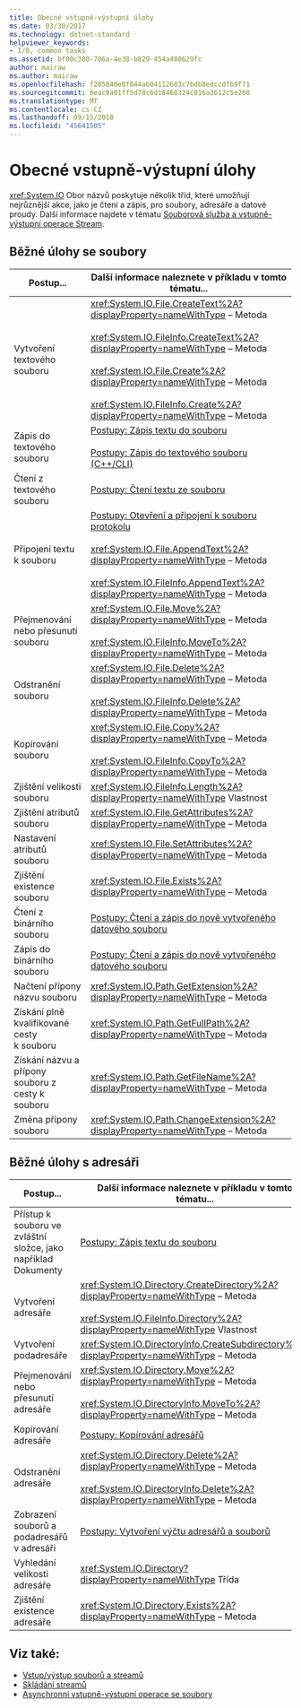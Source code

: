 ```yaml
---
title: Obecné vstupně-výstupní úlohy
ms.date: 03/30/2017
ms.technology: dotnet-standard
helpviewer_keywords:
- I/O, common tasks
ms.assetid: bf00c380-706a-4e38-b829-454a480629fc
author: mairaw
ms.author: mairaw
ms.openlocfilehash: f205040e0f044ab04112683c7bdb8edccdfb9f71
ms.sourcegitcommit: 6eac9a01ff5d70c6d18460324c016a3612c5e268
ms.translationtype: MT
ms.contentlocale: cs-CZ
ms.lasthandoff: 09/15/2018
ms.locfileid: "45641505"
---
```

# <a name="common-io-tasks"></a>Obecné vstupně-výstupní úlohy
<xref:System.IO> Obor názvů poskytuje několik tříd, které umožňují nejrůznější akce, jako je čtení a zápis, pro soubory, adresáře a datové proudy. Další informace najdete v tématu [Souborová služba a vstupně-výstupní operace Stream](../../../docs/standard/io/index.md).  
  
## <a name="common-file-tasks"></a>Běžné úlohy se soubory  
  
|Postup...|Další informace naleznete v příkladu v tomto tématu...|  
|-------------------|--------------------------------------|  
|Vytvoření textového souboru|<xref:System.IO.File.CreateText%2A?displayProperty=nameWithType> – Metoda<br /><br /> <xref:System.IO.FileInfo.CreateText%2A?displayProperty=nameWithType> – Metoda<br /><br /> <xref:System.IO.File.Create%2A?displayProperty=nameWithType> – Metoda<br /><br /> <xref:System.IO.FileInfo.Create%2A?displayProperty=nameWithType> – Metoda|  
|Zápis do textového souboru|[Postupy: Zápis textu do souboru](../../../docs/standard/io/how-to-write-text-to-a-file.md)<br /><br /> [Postupy: Zápis do textového souboru (C++/CLI)](/cpp/dotnet/how-to-write-a-text-file-cpp-cli)|  
|Čtení z textového souboru|[Postupy: Čtení textu ze souboru](../../../docs/standard/io/how-to-read-text-from-a-file.md)|  
|Připojení textu k souboru|[Postupy: Otevření a připojení k souboru protokolu](../../../docs/standard/io/how-to-open-and-append-to-a-log-file.md)<br /><br /> <xref:System.IO.File.AppendText%2A?displayProperty=nameWithType> – Metoda<br /><br /> <xref:System.IO.FileInfo.AppendText%2A?displayProperty=nameWithType> – Metoda|  
|Přejmenování nebo přesunutí souboru|<xref:System.IO.File.Move%2A?displayProperty=nameWithType> – Metoda<br /><br /> <xref:System.IO.FileInfo.MoveTo%2A?displayProperty=nameWithType> – Metoda|  
|Odstranění souboru|<xref:System.IO.File.Delete%2A?displayProperty=nameWithType> – Metoda<br /><br /> <xref:System.IO.FileInfo.Delete%2A?displayProperty=nameWithType> – Metoda|  
|Kopírování souboru|<xref:System.IO.File.Copy%2A?displayProperty=nameWithType> – Metoda<br /><br /> <xref:System.IO.FileInfo.CopyTo%2A?displayProperty=nameWithType> – Metoda|  
|Zjištění velikosti souboru|<xref:System.IO.FileInfo.Length%2A?displayProperty=nameWithType> Vlastnost|  
|Zjištění atributů souboru|<xref:System.IO.File.GetAttributes%2A?displayProperty=nameWithType> – Metoda|  
|Nastavení atributů souboru|<xref:System.IO.File.SetAttributes%2A?displayProperty=nameWithType> – Metoda|  
|Zjištění existence souboru|<xref:System.IO.File.Exists%2A?displayProperty=nameWithType> – Metoda|  
|Čtení z binárního souboru|[Postupy: Čtení a zápis do nově vytvořeného datového souboru](../../../docs/standard/io/how-to-read-and-write-to-a-newly-created-data-file.md)|  
|Zápis do binárního souboru|[Postupy: Čtení a zápis do nově vytvořeného datového souboru](../../../docs/standard/io/how-to-read-and-write-to-a-newly-created-data-file.md)|  
|Načtení přípony názvu souboru|<xref:System.IO.Path.GetExtension%2A?displayProperty=nameWithType> – Metoda|  
|Získání plně kvalifikované cesty k souboru|<xref:System.IO.Path.GetFullPath%2A?displayProperty=nameWithType> – Metoda|  
|Získání názvu a přípony souboru z cesty k souboru|<xref:System.IO.Path.GetFileName%2A?displayProperty=nameWithType> – Metoda|  
|Změna přípony souboru|<xref:System.IO.Path.ChangeExtension%2A?displayProperty=nameWithType> – Metoda|  
  
## <a name="common-directory-tasks"></a>Běžné úlohy s adresáři  
  
|Postup...|Další informace naleznete v příkladu v tomto tématu...|  
|-------------------|--------------------------------------|  
|Přístup k souboru ve zvláštní složce, jako například Dokumenty|[Postupy: Zápis textu do souboru](../../../docs/standard/io/how-to-write-text-to-a-file.md)|  
|Vytvoření adresáře|<xref:System.IO.Directory.CreateDirectory%2A?displayProperty=nameWithType> – Metoda<br /><br /> <xref:System.IO.FileInfo.Directory%2A?displayProperty=nameWithType> Vlastnost|  
|Vytvoření podadresáře|<xref:System.IO.DirectoryInfo.CreateSubdirectory%2A?displayProperty=nameWithType> – Metoda|  
|Přejmenování nebo přesunutí adresáře|<xref:System.IO.Directory.Move%2A?displayProperty=nameWithType> – Metoda<br /><br /> <xref:System.IO.DirectoryInfo.MoveTo%2A?displayProperty=nameWithType> – Metoda|  
|Kopírování adresáře|[Postupy: Kopírování adresářů](../../../docs/standard/io/how-to-copy-directories.md)|  
|Odstranění adresáře|<xref:System.IO.Directory.Delete%2A?displayProperty=nameWithType> – Metoda<br /><br /> <xref:System.IO.DirectoryInfo.Delete%2A?displayProperty=nameWithType> – Metoda|  
|Zobrazení souborů a podadresářů v adresáři|[Postupy: Vytvoření výčtu adresářů a souborů](../../../docs/standard/io/how-to-enumerate-directories-and-files.md)|  
|Vyhledání velikosti adresáře|<xref:System.IO.Directory?displayProperty=nameWithType> Třída|  
|Zjištění existence adresáře|<xref:System.IO.Directory.Exists%2A?displayProperty=nameWithType> – Metoda|  
  
## <a name="see-also"></a>Viz také:

- [Vstup/výstup souborů a streamů](../../../docs/standard/io/index.md)  
- [Skládání streamů](../../../docs/standard/io/composing-streams.md)  
- [Asynchronní vstupně-výstupní operace se soubory](../../../docs/standard/io/asynchronous-file-i-o.md)
